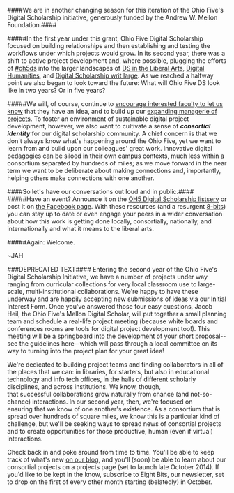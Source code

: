 ####We are in another changing season for this iteration of the Ohio Five's Digital Scholarship initiative, generously funded by the Andrew W. Mellon Foundation.####

#####In the first year under this grant, Ohio Five Digital Scholarship focused on building relationships and then establishing and testing the workflows under which projects would grow. In its second year, there was a shift to active project development and, where possible, plugging the efforts of [#oh5ds](https://twitter.com/search?q=%23oh5ds&src=typd) into the larger landscapes of [DS in the Liberal Arts](https://youtu.be/Bb6SFTZhP9M), [Digital Humanities](https://apps.mla.org/program_details?prog_id=411&year=2016), and [Digital Scholarship writ large](http://personal.psu.edu/amm81/sci/sciwhitepaper.html#Scudéry). As we reached a halfway point we also began to look toward the future: What will Ohio Five DS look like in two years? Or in five years?

#####We will, of course, continue to [encourage interested faculty to let us know](http://digitalscholarship.ohio5.org/initial-interest-form/) that they have an idea, and to build up our [expanding managerie of projects](http://digitalscholarship.ohio5.org/oh5_projects/). To foster an environment of sustainable digital project development, however, we also want to cultivate a sense of ***consortial identity*** for our digital scholarship community. A chief concern is that we don't always know what's happening around the Ohio Five, yet we want to learn from and build upon our colleagues' great work. Innovative digital pedagogies can be siloed in their own campus contexts, much less within a consortium separated by hundreds of miles; as we move forward in the near term we want to be deliberate about making connections and, importantly, helping others make connections with one another. 

####So let's have our conversations out loud and in public.#### #####Have an event? Announce it on the [OH5 Digital Scholarship listserv](https://groups.google.com/forum/#!forum/oh5digitalscholarship) or post it on [the Facebook page](https://www.facebook.com/ohiofiveDS/). With these resources (and a resurgent [8-bits](http://us9.campaign-archive2.com/home/?u=70ff65e31bcfd9306a77d2327&id=fc1185fb48)) you can stay up to date or even engage your peers in a wider conversation about how this work is getting done locally, consortially, nationally, and internationally and what it means to the liberal arts. 

#####Again: Welcome. 

~JAH




###DEPRECATED TEXT####
Entering the second year of the Ohio Five's Digital Scholarship Initiative, we have a number of projects under way ranging from curricular collections for very local classroom use to large-scale, multi-institutional collaborations. We're happy to have these underway and are happily accepting new submissions of ideas via our Initial Interest Form. Once you've answered those four easy questions, Jacob Heil, the Ohio Five's Mellon Digital Scholar, will put together a small planning team and schedule a real-life project meeting (because white boards and conferences rooms are tools for digital project development too!). This meeting will be a springboard into the development of your short proposal--see the guidelines here--which will pass through a local committee on its way to turning into the project plan for your great idea!

We're dedicated to building project teams and finding collaborators in all of the places that we can: in libraries, for starters, but also in educational technology and info tech offices, in the halls of different scholarly disciplines, and across institutions. We know, though, that successful collaborations grow naturally from chance (and not-so-chance) interactions. In our second year, then, we're focused on ensuring that we know of one another's existence. As a consortium that is spread over hundreds of square miles, we know this is a particular kind of challenge, but we'll be seeking ways to spread news of consortial projects and to create opportunities for those productive, human (even if virtual) interactions.

Check back in and poke around from time to time. You'll be able to keep track of what's new <a title="Our Latest Posts" href="http://digitalscholarship.ohio5.org/blog/">on our blog</a>, and you'll (soon) be able to learn about our consortial projects on a projects page (set to launch late October 2014). If you'd like to be kept in the know, subscribe to Eight Bits, our newsletter, set to drop on the first of every other month starting (belatedly) in October.